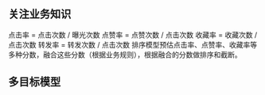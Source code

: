 ## 关注业务知识
点击率 = 点击次数 / 曝光次数
点赞率 = 点赞次数 / 点击次数
收藏率 = 收藏次数 / 点击次数
转发率 = 转发次数 / 点击次数
排序模型预估点击率、点赞率、收藏率等多种分数，融合这些分数（根据业务规则），根据融合的分数做排序和截断。
## 多目标模型


